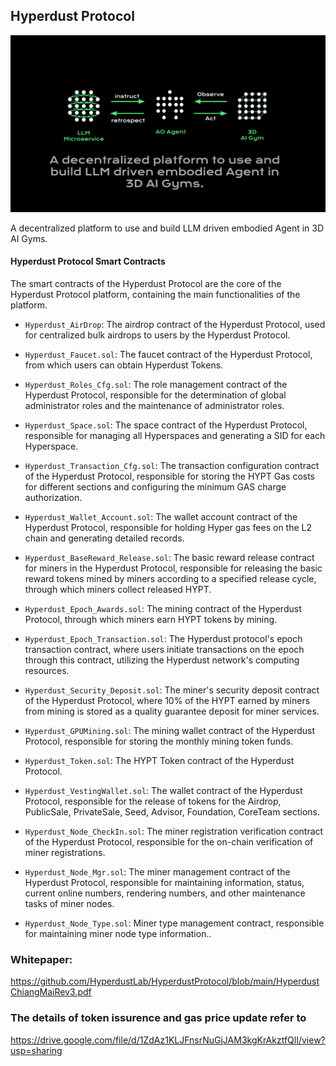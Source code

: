 ## Hyperdust Protocol

![image](https://github.com/HyperdustLab/HyperdustProtocol/blob/main/HYPERDUST.svg)

A decentralized platform to use and build LLM driven embodied Agent in 3D AI Gyms.

#### Hyperdust Protocol Smart Contracts

The smart contracts of the Hyperdust Protocol are the core of the Hyperdust Protocol platform, containing the main functionalities of the platform.

- `Hyperdust_AirDrop`: The airdrop contract of the Hyperdust Protocol, used for centralized bulk airdrops to users by the Hyperdust Protocol.

- `Hyperdust_Faucet.sol`: The faucet contract of the Hyperdust Protocol, from which users can obtain Hyperdust Tokens.

- `Hyperdust_Roles_Cfg.sol`: The role management contract of the Hyperdust Protocol, responsible for the determination of global administrator roles and the maintenance of administrator roles.

- `Hyperdust_Space.sol`: The space contract of the Hyperdust Protocol, responsible for managing all Hyperspaces and generating a SID for each Hyperspace.

- `Hyperdust_Transaction_Cfg.sol`: The transaction configuration contract of the Hyperdust Protocol, responsible for storing the HYPT Gas costs for different sections and configuring the minimum GAS charge authorization.

- `Hyperdust_Wallet_Account.sol`: The wallet account contract of the Hyperdust Protocol, responsible for holding Hyper gas fees on the L2 chain and generating detailed records.

- `Hyperdust_BaseReward_Release.sol`: The basic reward release contract for miners in the Hyperdust Protocol, responsible for releasing the basic reward tokens mined by miners according to a specified release cycle, through which miners collect released HYPT.

- `Hyperdust_Epoch_Awards.sol`: The mining contract of the Hyperdust Protocol, through which miners earn HYPT tokens by mining.

- `Hyperdust_Epoch_Transaction.sol`: The Hyperdust protocol's epoch transaction contract, where users initiate transactions on the epoch through this contract, utilizing the Hyperdust network's computing resources.

- `Hyperdust_Security_Deposit.sol`: The miner's security deposit contract of the Hyperdust Protocol, where 10% of the HYPT earned by miners from mining is stored as a quality guarantee deposit for miner services.

- `Hyperdust_GPUMining.sol`: The mining wallet contract of the Hyperdust Protocol, responsible for storing the monthly mining token funds.

- `Hyperdust_Token.sol`: The HYPT Token contract of the Hyperdust Protocol.

- `Hyperdust_VestingWallet.sol`: The wallet contract of the Hyperdust Protocol, responsible for the release of tokens for the Airdrop, PublicSale, PrivateSale, Seed, Advisor, Foundation, CoreTeam sections.

- `Hyperdust_Node_CheckIn.sol`: The miner registration verification contract of the Hyperdust Protocol, responsible for the on-chain verification of miner registrations.

- `Hyperdust_Node_Mgr.sol`: The miner management contract of the Hyperdust Protocol, responsible for maintaining information, status, current online numbers, rendering numbers, and other maintenance tasks of miner nodes.

- `Hyperdust_Node_Type.sol`: Miner type management contract, responsible for maintaining miner node type information..

### Whitepaper:

https://github.com/HyperdustLab/HyperdustProtocol/blob/main/HyperdustChiangMaiRev3.pdf

### The details of token issurence and gas price update refer to

https://drive.google.com/file/d/1ZdAz1KLJFnsrNuGjJAM3kgKrAkztfQlI/view?usp=sharing
